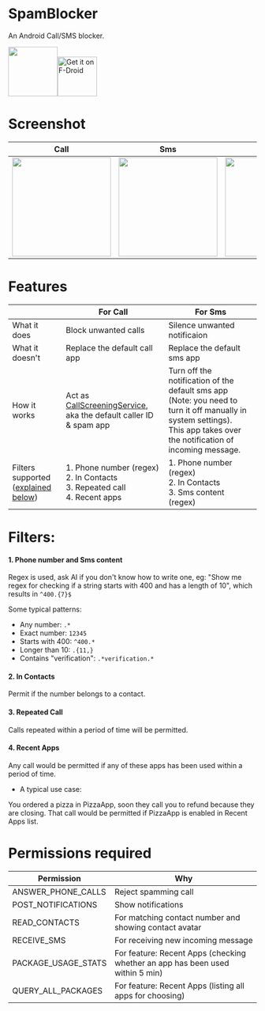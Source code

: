 # SpamBlocker
An Android Call/SMS blocker.

<img src="https://github.com/aj3423/SpamBlocker/assets/4710875/20930282-db38-4c21-a0db-4720ad666151" height="100">[<img src="https://fdroid.gitlab.io/artwork/badge/get-it-on.png"
     alt="Get it on F-Droid"
     height="80">](https://f-droid.org/packages/spam.blocker/)
     
# Screenshot
| Call        | Sms         | Setting     | Notification |
| ----        | ----        | ----        | ----         |
| <img src="https://github.com/aj3423/SpamBlocker/assets/4710875/984e1186-7f8a-453e-bc30-bcd5440325b9" width="200"> | <img src="https://github.com/aj3423/SpamBlocker/assets/4710875/d613606c-d99d-49ef-871f-4bbd66da27d4" width="200"> | <img src="https://github.com/aj3423/SpamBlocker/assets/4710875/b383207c-ff00-414a-be25-a466d77a6871" width="200"> | <img src="https://github.com/aj3423/SpamBlocker/assets/4710875/a2a90430-2a66-4f53-bac6-053c403b0706" width="200">  |



# Features
|                                                    | For Call                                                                                                                                               | For Sms                                                                                                        |
| ----                                               | ----                                                                                                                                               | ----                                                                                                       |
| What it does                                       | Block unwanted calls                                                                                                                               | Silence unwanted notificaion                                                                               |
| What it doesn't                                    | Replace the default call app                                                                                                                       | Replace the default sms app                                                                                |
| How it works                                       | Act as [CallScreeningService](https://developer.android.com/reference/android/telecom/CallScreeningService),<br>aka the default caller ID & spam app | Turn off the notification of the default sms app<br>(Note: you need to turn it off manually in system settings).<br>This app takes over the notification of incoming message. |
| Filters supported<br>([explained below](#Filters)) | 1. Phone number (regex)<br>2. In Contacts<br>3. Repeated call<br>4. Recent apps                                                                     | 1. Phone number (regex)<br>2. In Contacts<br>3. Sms content (regex)                                        |



# Filters:
#### 1. Phone number and Sms content

Regex is used, ask AI if you don't know how to write one, eg: 
"Show me regex for checking if a string starts with 400 and has a length of 10", which results in `^400.{7}$`

Some typical patterns:
- Any number: `.*`
- Exact number: `12345`
- Starts with 400: `^400.*`
- Longer than 10: `.{11,}`
- Contains "verification": `.*verification.*`

#### 2. In Contacts
Permit if the number belongs to a contact.

#### 3. Repeated Call
Calls repeated within a period of time will be permitted.

#### 4. Recent Apps
Any call would be permitted if any of these apps has been used within a period of time.

- A typical use case: 

You ordered a pizza in PizzaApp, soon they call you to refund because they are closing. That call would be permitted if PizzaApp is enabled in Recent Apps list.


# Permissions required

| Permission          | Why                                                                          |
| ----                | ----                                                                         |
| ANSWER_PHONE_CALLS  | Reject spamming call                                                         |
| POST_NOTIFICATIONS  | Show notifications                                                           |
| READ_CONTACTS       | For matching contact number and showing contact avatar                       |
| RECEIVE_SMS         | For receiving new incoming message                                           |
| PACKAGE_USAGE_STATS | For feature: Recent Apps (checking whether an app has been used within 5 min) |
| QUERY_ALL_PACKAGES  | For feature: Recent Apps (listing all apps for choosing)                      |

